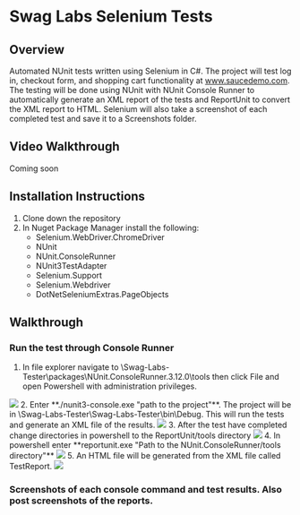 # Swag Labs Selenium Tests

## Overview
Automated NUnit tests written using Selenium in C#.  The project will test log in, checkout form, and shopping cart functionality at www.saucedemo.com.  The testing will be done using NUnit with NUnit Console Runner to automatically generate an XML report of the tests and ReportUnit to convert the XML report to HTML.  Selenium will also take a screenshot of each completed test and save it to a Screenshots folder.

## Video Walkthrough
Coming soon

## Installation Instructions
1.  Clone down the repository
2.  In Nuget Package Manager install the following: 
    - Selenium.WebDriver.ChromeDriver
    - NUnit
    - NUnit.ConsoleRunner
    - NUnit3TestAdapter
    - Selenium.Support
    - Selenium.Webdriver
    - DotNetSeleniumExtras.PageObjects
    
## Walkthrough
### Run the test through Console Runner
1. In file explorer navigate to \Swag-Labs-Tester\packages\NUnit.ConsoleRunner.3.12.0\tools then click File and open Powershell with administration privileges.
<img src="https://user-images.githubusercontent.com/62182071/113372354-7ecfd980-9336-11eb-8099-c85eac310be9.png">
2. Enter **./nunit3-console.exe "path to the project"**.  The project will be in \Swag-Labs-Tester\Swag-Labs-Tester\bin\Debug.  This will run the tests and generate an XML file of the results.
<img src="https://user-images.githubusercontent.com/62182071/113373538-0c142d80-9339-11eb-8464-89e4e2bf2d71.png">
3. After the test have completed change directories in powershell to the ReportUnit/tools directory
<img src="https://user-images.githubusercontent.com/62182071/113373667-60b7a880-9339-11eb-95b1-b77c991fadb5.png">
4. In powershell enter **reportunit.exe "Path to the NUnit.ConsoleRunner/tools directory"**
<img src="https://user-images.githubusercontent.com/62182071/113373894-dd4a8700-9339-11eb-92b4-76fbdcb7e977.png">
5. An HTML file will be generated from the XML file called TestReport.
<img src="https://user-images.githubusercontent.com/62182071/113373979-066b1780-933a-11eb-8b53-dfacf3b13c61.png">

### Screenshots of each console command and test results.  Also post screenshots of the reports.
